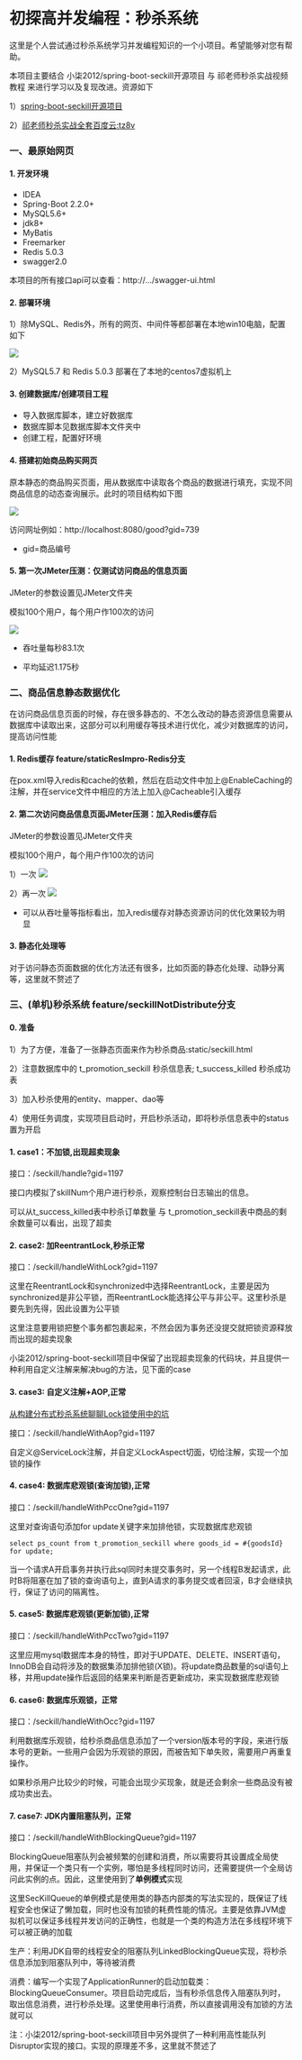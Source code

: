 # 初探高并发编程：秒杀系统

这里是个人尝试通过秒杀系统学习并发编程知识的一个小项目。希望能够对您有帮助。

本项目主要结合 小柒2012/spring-boot-seckill开源项目 与 祁老师秒杀实战视频教程 来进行学习以及复现改进。资源如下

1）[spring-boot-seckill开源项目](https://gitee.com/52itstyle/spring-boot-seckill)

2）[祁老师秒杀实战全套百度云:tz8v](https://pan.baidu.com/s/1XhHbPSLpoJYXx4WgkIlDzA)

### 一、最原始网页

#### 1. 开发环境

- IDEA
- Spring-Boot 2.2.0+
- MySQL5.6+
- jdk8+
- MyBatis
- Freemarker
- Redis 5.0.3
- swagger2.0

本项目的所有接口api可以查看：http://.../swagger-ui.html



#### 2. 部署环境

1）除MySQL、Redis外，所有的网页、中间件等都部署在本地win10电脑，配置如下

![](pic/seckill_3.PNG)

2）MySQL5.7 和 Redis 5.0.3 部署在了本地的centos7虚拟机上



#### 3. 创建数据库/创建项目工程

- 导入数据库脚本，建立好数据库
- 数据库脚本见数据库脚本文件夹中
- 创建工程，配置好环境



#### 4. 搭建初始商品购买网页

原本静态的商品购买页面，用从数据库中读取各个商品的数据进行填充，实现不同商品信息的动态查询展示。此时的项目结构如下图

![](pic/seckill_1.PNG)

访问网址例如：http://localhost:8080/good?gid=739

- gid=商品编号

#### 5. 第一次JMeter压测：仅测试访问商品的信息页面

JMeter的参数设置见JMeter文件夹

模拟100个用户，每个用户作100次的访问

![](pic/seckill_2.PNG)

- 吞吐量每秒83.1次

- 平均延迟1.175秒


### 二、商品信息静态数据优化

在访问商品信息页面的时候，存在很多静态的、不怎么改动的静态资源信息需要从数据库中读取出来，这部分可以利用缓存等技术进行优化，减少对数据库的访问，提高访问性能

#### 1. Redis缓存 feature/staticResImpro-Redis分支
在pox.xml导入redis和cache的依赖，然后在启动文件中加上@EnableCaching的注解，并在service文件中相应的方法上加入@Cacheable引入缓存

#### 2. 第二次访问商品信息页面JMeter压测：加入Redis缓存后
JMeter的参数设置见JMeter文件夹

模拟100个用户，每个用户作100次的访问

1）一次
![](pic/seckill_4.PNG)

2）再一次
![](pic/seckill_5.PNG)

- 可以从吞吐量等指标看出，加入redis缓存对静态资源访问的优化效果较为明显

#### 3. 静态化处理等
对于访问静态页面数据的优化方法还有很多，比如页面的静态化处理、动静分离等，这里就不赘述了

### 三、(单机)秒杀系统 feature/seckillNotDistribute分支

#### 0. 准备
1）为了方便，准备了一张静态页面来作为秒杀商品:static/seckill.html

2）注意数据库中的 t_promotion_seckill 秒杀信息表; t_success_killed 秒杀成功表

3）加入秒杀使用的entity、mapper、dao等

4）使用任务调度，实现项目启动时，开启秒杀活动，即将秒杀信息表中的status置为开启

#### 1. case1：不加锁,出现超卖现象
接口：/seckill/handle?gid=1197

接口内模拟了skillNum个用户进行秒杀，观察控制台日志输出的信息。

可以从t_success_killed表中秒杀订单数量 与 t_promotion_seckill表中商品的剩余数量可以看出，出现了超卖

#### 2. case2: 加ReentrantLock,秒杀正常
接口：/seckill/handleWithLock?gid=1197

这里在ReentrantLock和synchronized中选择ReentrantLock，主要是因为synchronized是非公平锁，而ReentrantLock能选择公平与非公平。这里秒杀是要先到先得，因此设置为公平锁

这里注意要用锁把整个事务都包裹起来，不然会因为事务还没提交就把锁资源释放而出现的超卖现象

小柒2012/spring-boot-seckill项目中保留了出现超卖现象的代码块，并且提供一种利用自定义注解来解决bug的方法，见下面的case

#### 3. case3: 自定义注解+AOP,正常

[从构建分布式秒杀系统聊聊Lock锁使用中的坑](https://blog.52itstyle.vip/archives/2952/)
 
 接口：/seckill/handleWithAop?gid=1197
 
 自定义@ServiceLock注解，并自定义LockAspect切面，切给注解，实现一个加锁的操作
 
 #### 4. case4: 数据库悲观锁(查询加锁),正常
 接口：/seckill/handleWithPccOne?gid=1197
 
 这里对查询语句添加for update关键字来加排他锁，实现数据库悲观锁
 
 ```mysql
select ps_count from t_promotion_seckill where goods_id = #{goodsId} for update;
```
当一个请求A开启事务并执行此sql同时未提交事务时，另一个线程B发起请求，此时B将阻塞在加了锁的查询语句上，直到A请求的事务提交或者回滚，B才会继续执行，保证了访问的隔离性。

#### 5. case5: 数据库悲观锁(更新加锁),正常
接口：/seckill/handleWithPccTwo?gid=1197

这里应用mysql数据库本身的特性，即对于UPDATE、DELETE、INSERT语句，InnoDB会自动将涉及的数据集添加排他锁(X锁)。将update商品数量的sql语句上移，并用update操作后返回的结果来判断是否更新成功，来实现数据库悲观锁

#### 6. case6: 数据库乐观锁，正常
接口：/seckill/handleWithOcc?gid=1197

利用数据库乐观锁，给秒杀商品信息添加了一个version版本号的字段，来进行版本号的更新。一些用户会因为乐观锁的原因，而被告知下单失败，需要用户再重复操作。

如果秒杀用户比较少的时候，可能会出现少买现象，就是还会剩余一些商品没有被成功卖出去。

#### 7. case7: JDK内置阻塞队列，正常

接口：/seckill/handleWithBlockingQueue?gid=1197

BlockingQueue阻塞队列会被频繁的创建和消费，所以需要将其设置成全局使用，并保证一个类只有一个实例，哪怕是多线程同时访问，还需要提供一个全局访问此实例的点。因此，这里使用到了**单例模式**实现

这里SecKillQueue的单例模式是使用类的静态内部类的写法实现的，既保证了线程安全也保证了懒加载，同时也没有加锁的耗费性能的情况。主要是依靠JVM虚拟机可以保证多线程并发访问的正确性，也就是一个类的构造方法在多线程环境下可以被正确的加载

生产：利用JDK自带的线程安全的阻塞队列LinkedBlockingQueue实现，将秒杀信息添加到阻塞队列中，等待被消费

消费：编写一个实现了ApplicationRunner的启动加载类：BlockingQueueConsumer。项目启动完成后，当有秒杀信息传入阻塞队列时，取出信息消费，进行秒杀处理。这里使用串行消费，所以直接调用没有加锁的方法就可以

注：小柒2012/spring-boot-seckill项目中另外提供了一种利用高性能队列Disruptor实现的接口。实现的原理差不多，这里就不赘述了
